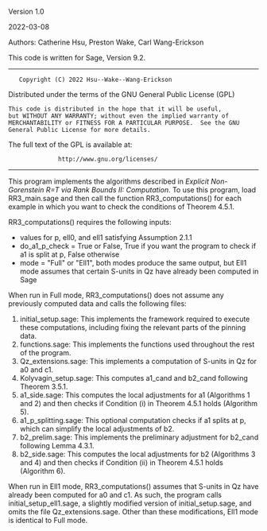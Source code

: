 Version 1.0

2022-03-08

Authors: Catherine Hsu, Preston Wake, Carl Wang-Erickson

This code is written for Sage, Version 9.2.

*****************************************************************************
       Copyright (C) 2022 Hsu--Wake--Wang-Erickson 

  Distributed under the terms of the GNU General Public License (GPL)

    This code is distributed in the hope that it will be useful,
    but WITHOUT ANY WARRANTY; without even the implied warranty of
    MERCHANTABILITY or FITNESS FOR A PARTICULAR PURPOSE.  See the GNU
    General Public License for more details.

  The full text of the GPL is available at:

                  http://www.gnu.org/licenses/
*****************************************************************************

This program implements the algorithms described in _Explicit Non-Gorenstein R=T via Rank Bounds II: Computation_. To use this program, load RR3_main.sage and then call the function RR3_computations() for each example in which you want to check the conditions of Theorem 4.5.1.

RR3_computations() requires the following inputs:
- values for p, ell0, and ell1 satisfying Assumption 2.1.1
- do_a1_p_check = True or False, True if you want the program to check if a1 is split at p, False otherwise
- mode = "Full" or "Ell1", both modes produce the same output, but Ell1 mode assumes that certain S-units in Qz have already been computed in Sage

When run in Full mode, RR3_computations() does not assume any previously computed data and calls the following files:

1. initial_setup.sage: This implements the framework required to execute these computations, including fixing the relevant parts of the pinning data.
2. functions.sage: This implements the functions used throughout the rest of the program.
3. Qz_extensions.sage: This implements a computation of S-units in Qz for a0 and c1.
4. Kolyvagin_setup.sage: This computes a1_cand and b2_cand following Theorem 3.5.1.
5. a1_side.sage: This computes the local adjustments for a1 (Algorithms 1 and 2) and then checks if Condition (i) in Theorem 4.5.1 holds (Algorithm 5). 
6. a1_p_splitting.sage: This optional computation checks if a1 splits at p, which can simplify the local adjustments of b2.
7. b2_prelim.sage: This implements the preliminary adjustment for b2_cand following Lemma 4.3.1.
8. b2_side.sage: This computes the local adjustments for b2 (Algorithms 3 and 4) and then checks if Condition (ii) in Theorem 4.5.1 holds (Algorithm 6).

When run in Ell1 mode, RR3_computations() assumes that S-units in Qz have already been computed for a0 and c1. As such, the program calls initial_setup_ell1.sage, a slightly modified version of initial_setup.sage, and omits the file Qz_extensions.sage. Other than these modifications, Ell1 mode is identical to Full mode.


